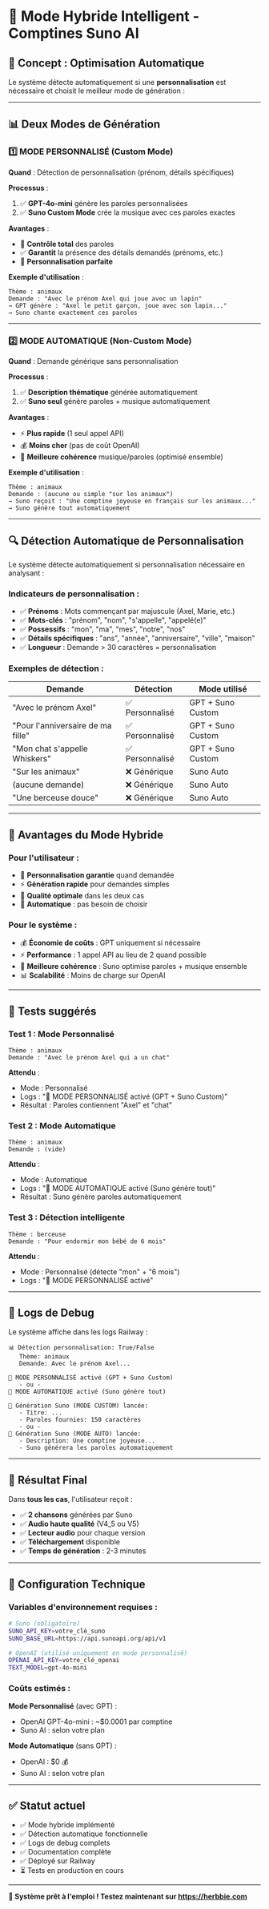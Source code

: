 # 🎵 Mode Hybride Intelligent - Comptines Suno AI

## 🎯 **Concept : Optimisation Automatique**

Le système détecte automatiquement si une **personnalisation** est nécessaire et choisit le meilleur mode de génération :

---

## 📊 **Deux Modes de Génération**

### **1️⃣ MODE PERSONNALISÉ** (Custom Mode)
**Quand** : Détection de personnalisation (prénom, détails spécifiques)

**Processus** :
1. ✅ **GPT-4o-mini** génère les paroles personnalisées
2. ✅ **Suno Custom Mode** crée la musique avec ces paroles exactes

**Avantages** :
- 🎯 **Contrôle total** des paroles
- ✅ **Garantit** la présence des détails demandés (prénoms, etc.)
- 🎨 **Personnalisation parfaite**

**Exemple d'utilisation** :
```
Thème : animaux
Demande : "Avec le prénom Axel qui joue avec un lapin"
→ GPT génère : "Axel le petit garçon, joue avec son lapin..."
→ Suno chante exactement ces paroles
```

---

### **2️⃣ MODE AUTOMATIQUE** (Non-Custom Mode)
**Quand** : Demande générique sans personnalisation

**Processus** :
1. ✅ **Description thématique** générée automatiquement
2. ✅ **Suno seul** génère paroles + musique automatiquement

**Avantages** :
- ⚡ **Plus rapide** (1 seul appel API)
- 💰 **Moins cher** (pas de coût OpenAI)
- 🎵 **Meilleure cohérence** musique/paroles (optimisé ensemble)

**Exemple d'utilisation** :
```
Thème : animaux
Demande : (aucune ou simple "sur les animaux")
→ Suno reçoit : "Une comptine joyeuse en français sur les animaux..."
→ Suno génère tout automatiquement
```

---

## 🔍 **Détection Automatique de Personnalisation**

Le système détecte automatiquement si personnalisation nécessaire en analysant :

### **Indicateurs de personnalisation** :
- ✅ **Prénoms** : Mots commençant par majuscule (Axel, Marie, etc.)
- ✅ **Mots-clés** : "prénom", "nom", "s'appelle", "appelé(e)"
- ✅ **Possessifs** : "mon", "ma", "mes", "notre", "nos"
- ✅ **Détails spécifiques** : "ans", "année", "anniversaire", "ville", "maison"
- ✅ **Longueur** : Demande > 30 caractères = personnalisation

### **Exemples de détection** :

| Demande | Détection | Mode utilisé |
|---------|-----------|--------------|
| "Avec le prénom Axel" | ✅ Personnalisé | GPT + Suno Custom |
| "Pour l'anniversaire de ma fille" | ✅ Personnalisé | GPT + Suno Custom |
| "Mon chat s'appelle Whiskers" | ✅ Personnalisé | GPT + Suno Custom |
| "Sur les animaux" | ❌ Générique | Suno Auto |
| (aucune demande) | ❌ Générique | Suno Auto |
| "Une berceuse douce" | ❌ Générique | Suno Auto |

---

## 🚀 **Avantages du Mode Hybride**

### **Pour l'utilisateur** :
- 🎯 **Personnalisation garantie** quand demandée
- ⚡ **Génération rapide** pour demandes simples
- 🎵 **Qualité optimale** dans les deux cas
- 🔄 **Automatique** : pas besoin de choisir

### **Pour le système** :
- 💰 **Économie de coûts** : GPT uniquement si nécessaire
- ⚡ **Performance** : 1 appel API au lieu de 2 quand possible
- 🎵 **Meilleure cohérence** : Suno optimise paroles + musique ensemble
- 📊 **Scalabilité** : Moins de charge sur OpenAI

---

## 🧪 **Tests suggérés**

### **Test 1 : Mode Personnalisé**
```
Thème : animaux
Demande : "Avec le prénom Axel qui a un chat"
```
**Attendu** :
- Mode : Personnalisé
- Logs : "🎨 MODE PERSONNALISÉ activé (GPT + Suno Custom)"
- Résultat : Paroles contiennent "Axel" et "chat"

### **Test 2 : Mode Automatique**
```
Thème : animaux
Demande : (vide)
```
**Attendu** :
- Mode : Automatique
- Logs : "🤖 MODE AUTOMATIQUE activé (Suno génère tout)"
- Résultat : Suno génère paroles automatiquement

### **Test 3 : Détection intelligente**
```
Thème : berceuse
Demande : "Pour endormir mon bébé de 6 mois"
```
**Attendu** :
- Mode : Personnalisé (détecte "mon" + "6 mois")
- Logs : "🎨 MODE PERSONNALISÉ activé"

---

## 📝 **Logs de Debug**

Le système affiche dans les logs Railway :

```
📊 Détection personnalisation: True/False
   Thème: animaux
   Demande: Avec le prénom Axel...

🎨 MODE PERSONNALISÉ activé (GPT + Suno Custom)
   - ou -
🤖 MODE AUTOMATIQUE activé (Suno génère tout)

🎵 Génération Suno (MODE CUSTOM) lancée:
   - Titre: ...
   - Paroles fournies: 150 caractères
   - ou -
🎵 Génération Suno (MODE AUTO) lancée:
   - Description: Une comptine joyeuse...
   - Suno générera les paroles automatiquement
```

---

## 🎵 **Résultat Final**

Dans **tous les cas**, l'utilisateur reçoit :
- ✅ **2 chansons** générées par Suno
- ✅ **Audio haute qualité** (V4_5 ou V5)
- ✅ **Lecteur audio** pour chaque version
- ✅ **Téléchargement** disponible
- ✅ **Temps de génération** : 2-3 minutes

---

## 🔧 **Configuration Technique**

### **Variables d'environnement requises** :
```bash
# Suno (obligatoire)
SUNO_API_KEY=votre_clé_suno
SUNO_BASE_URL=https://api.sunoapi.org/api/v1

# OpenAI (utilisé uniquement en mode personnalisé)
OPENAI_API_KEY=votre_clé_openai
TEXT_MODEL=gpt-4o-mini
```

### **Coûts estimés** :

**Mode Personnalisé** (avec GPT) :
- OpenAI GPT-4o-mini : ~$0.0001 par comptine
- Suno AI : selon votre plan

**Mode Automatique** (sans GPT) :
- OpenAI : $0 💰
- Suno AI : selon votre plan

---

## ✅ **Statut actuel**

- ✅ Mode hybride implémenté
- ✅ Détection automatique fonctionnelle
- ✅ Logs de debug complets
- ✅ Documentation complète
- ✅ Déployé sur Railway
- ⏳ Tests en production en cours

---

**🎉 Système prêt à l'emploi ! Testez maintenant sur https://herbbie.com**


